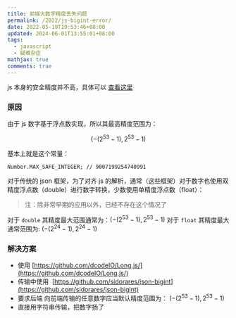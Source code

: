 ```yaml
---
title: 前端大数字精度丢失问题
permalink: /2022/js-bigint-error/
date: 2022-05-19T19:53:46+08:00
updated: 2024-06-01T13:55:01+08:00
tags:
  - javascript
  - 疑难杂症
mathjax: true
comments: true
---
```


js 本身的安全精度并不高，具体可以 [查看这里](https://developer.mozilla.org/en-US/docs/Web/JavaScript/Reference/Global_Objects/Number/MAX_SAFE_INTEGER)

<!-- more -->

### 原因

由于 js 数字基于浮点数实现，所以其最高精度范围为：

$$(-(2^{53}-1),2^{53}-1)$$

基本上就是这个常量：

```
Number.MAX_SAFE_INTEGER; // 9007199254740991
```


对于传统的 json 框架，为了对齐 js 的解析，通常（这些框架）对于数字也使用双精度浮点数（double）进行数字转换，少数使用单精度浮点数（float）：

> 注：除非常早期的应用以外，已经不存在这个情况了

对于 `double` 其精度最大范围通常为：$(-(2^{53}-1),2^{53}-1)$
对于 `float` 其精度最大通常范围为:  $(-(2^{24}-1),2^{24}-1)$

### 解决方案

+ 使用 [https://github.com/dcodeIO/Long.js/](https://github.com/dcodeIO/Long.js/)
+ 传输中使用  [https://github.com/sidorares/json-bigint](https://github.com/sidorares/json-bigint)
+ 要求后端 向前端传输的任意数字应当默认精度范围为： $(-(2^{53}-1),2^{53}-1)$
+ 直接用字符串传输，把数字扬了

